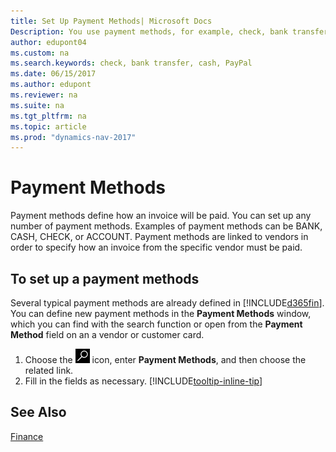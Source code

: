 ```yaml
---
title: Set Up Payment Methods| Microsoft Docs
Description: You use payment methods, for example, check, bank transfer, cash, or PayPal, to define how an invoice will be paid.
author: edupont04
ms.custom: na
ms.search.keywords: check, bank transfer, cash, PayPal
ms.date: 06/15/2017
ms.author: edupont
ms.reviewer: na
ms.suite: na
ms.tgt_pltfrm: na
ms.topic: article
ms.prod: "dynamics-nav-2017"
---
```


# Payment Methods
Payment methods define how an invoice will be paid. You can set up any number of payment methods. Examples of payment methods can be BANK, CASH, CHECK, or ACCOUNT.
Payment methods are linked to vendors in order to specify how an invoice from the specific vendor must be paid.

## To set up a payment methods
Several typical payment methods are already defined in [!INCLUDE[d365fin](includes/d365fin_md.md)]. You can define new payment methods in the **Payment Methods** window, which you can find with the search function or open from the **Payment Method** field on an a vendor or customer card.
1. Choose the ![Search for Page or Report](media/ui-search/search_small.png "Search for Page or Report icon") icon, enter **Payment Methods**, and then choose the related link.
2. Fill in the fields as necessary. [!INCLUDE[tooltip-inline-tip](includes/tooltip-inline-tip_md.md)]

## See Also
[Finance](Finance.md)  
